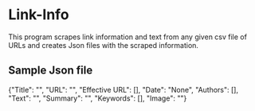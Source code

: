 # Link-Info
This program scrapes link information and text from any given csv file of URLs and creates Json files with the scraped information. 

## Sample Json file

{"Title": "", "URL": "", "Effective URL": [], "Date": "None", "Authors": [], "Text": "", "Summary": "", "Keywords": [], "Image": ""}
